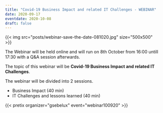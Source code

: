 ```yaml
---
title: "Covid-19 Business Impact and related IT Challenges - WEBINAR"
date: 2020-09-17
eventdate: 2020-10-08
draft: false
---
```


{{< img src="posts/webinar-save-the-date-081020.jpg" size="500x500" >}}

The Webinar will be held online and will run on 8th October from 16:00 untill 17:30 with a Q&A session afterwards.  

The topic of this webinar will be __Covid-19 Business Impact and related IT Challenges__.  

The webinar will be divided into 2 sessions.  

- Business Impact (40 min)
- IT Challenges and lessons learned (40 min)

{{< pretix organizer="gsebelux" event="webinar100920" >}}


